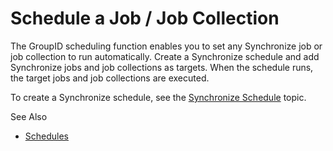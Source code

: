 # Schedule a Job / Job Collection

The GroupID scheduling function enables you to set any Synchronize job or job collection to run
automatically. Create a Synchronize schedule and add Synchronize jobs and job collections as
targets. When the schedule runs, the target jobs and job collections are executed.

To create a Synchronize schedule, see the
[Synchronize Schedule](/docs/directorymanager/11.0/directorymanager/admincenter/schedule/synchronize.md)
topic.

See Also

- [Schedules](/docs/directorymanager/11.0/directorymanager/admincenter/schedule/overview.md)
